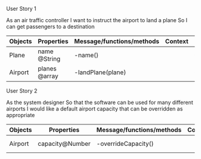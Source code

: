 User Story 1

As an air traffic controller
I want to instruct the airport to land a plane
So I can get passengers to a destination
			

| Objects | Properties    | Message/functions/methods | Context | Output         |
| ------- | ------------- | ------------------------- | ------- | -------------- |
| Plane   | name @String  | -name()                   |         | @String        |
| Airport | planes @array | -landPlane(plane)         |         | @Array[@Plane] |

User Story 2

As the system designer
So that the software can be used for many different airports
I would like a default airport capacity that can be overridden as appropriate

| Objects | Properties      | Message/functions/methods | Context | Output              |
| ------- | --------------- | ------------------------- | ------- | ------------------- |
| Airport | capacity@Number | -overrideCapacity()       |         | newCapacity @number |



